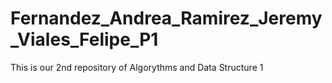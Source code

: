 # Fernandez_Andrea_Ramirez_Jeremy_Viales_Felipe_P1
This is our 2nd repository of Algorythms and Data Structure 1

